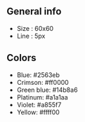 ## General info

* Size : 60x60
* Line : 5px

## Colors

* Blue: #2563eb
* Crimson: #ff0000
* Green blue: #14b8a6
* Platinum: #a1a1aa
* Violet: #a855f7
* Yellow: #ffff00